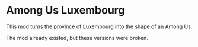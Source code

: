 # Among Us Luxembourg

This mod turns the province of Luxembourg into the shape of an Among Us.

The mod already existed, but these versions were broken.
